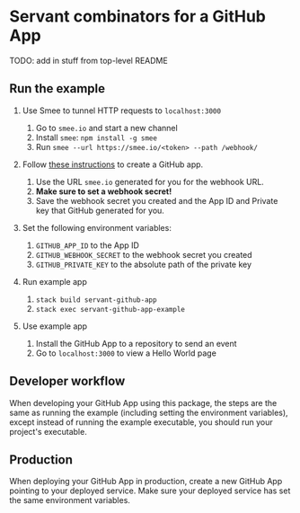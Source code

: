 # Servant combinators for a GitHub App

TODO: add in stuff from top-level README

## Run the example

1. Use Smee to tunnel HTTP requests to `localhost:3000`
    1. Go to `smee.io` and start a new channel
    1. Install `smee`: `npm install -g smee`
    1. Run `smee --url https://smee.io/<token> --path /webhook/`

1. Follow [these instructions][create-github-app] to create a GitHub app.
    1. Use the URL `smee.io` generated for you for the webhook URL.
    1. **Make sure to set a webhook secret!**
    1. Save the webhook secret you created and the App ID and Private key that
       GitHub generated for you.

1. Set the following environment variables:
    1. `GITHUB_APP_ID` to the App ID
    1. `GITHUB_WEBHOOK_SECRET` to the webhook secret you created
    1. `GITHUB_PRIVATE_KEY` to the absolute path of the private key

1. Run example app
    1. `stack build servant-github-app`
    1. `stack exec servant-github-app-example`

1. Use example app
    1. Install the GitHub App to a repository to send an event
    1. Go to `localhost:3000` to view a Hello World page

[create-github-app]: https://developer.github.com/apps/quickstart-guides/setting-up-your-development-environment/#step-2-register-a-new-github-app

## Developer workflow

When developing your GitHub App using this package, the steps are the same as
running the example (including setting the environment variables), except
instead of running the example executable, you should run your project's
executable.

## Production

When deploying your GitHub App in production, create a new GitHub App pointing
to your deployed service. Make sure your deployed service has set the same
environment variables.
